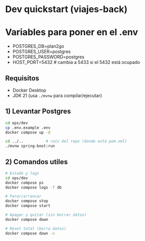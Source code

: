# Dev quickstart (viajes-back)
# Variables para poner en el .env
- POSTGRES_DB=plan2go
- POSTGRES_USER=postgres
- POSTGRES_PASSWORD=postgres
- HOST_PORT=5432    # cambia a 5433 si el 5432 está ocupado

## Requisitos
- Docker Desktop
- JDK 21 (usa `./mvnw` para compilar/ejecutar)

## 1) Levantar Postgres
```bash
cd ops/dev
cp .env.example .env
docker compose up -d

cd ../..          # raíz del repo (donde está pom.xml)
./mvnw spring-boot:run
```
## 2) Comandos utiles
```bash
# Estado y logs
cd ops/dev
docker compose ps
docker compose logs -f db

# Parar/arrancar
docker compose stop
docker compose start

# Apagar y quitar (sin borrar datos)
docker compose down

# Reset total (borra datos)
docker compose down -v

```
